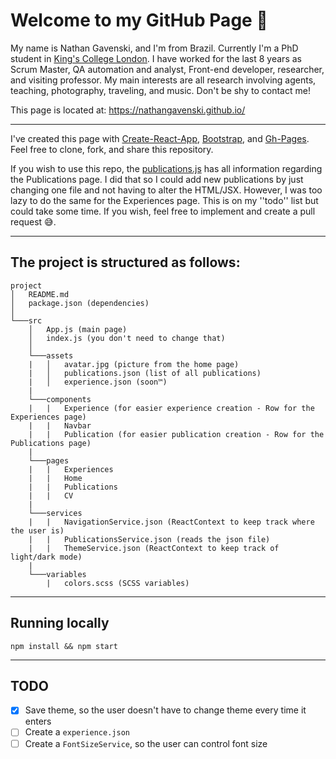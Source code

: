 # Welcome to my GitHub Page 👋

My name is Nathan Gavenski, and I'm from Brazil. Currently I'm a PhD student in [King's College London](https://www.kcl.ac.uk/). I have worked for the last 8 years as Scrum Master, QA automation and analyst, Front-end developer, researcher, and visiting professor. My main interests are all research involving agents, teaching, photography, traveling, and music. Don't be shy to contact me!

This page is located at: https://nathangavenski.github.io/

---

I've created this page with [Create-React-App](https://create-react-app.dev/), [Bootstrap](https://getbootstrap.com/), and [Gh-Pages](https://github.com/tschaub/gh-pages). Feel free to clone, fork, and share this repository.

If you wish to use this repo, the [publications.js](https://github.com/NathanGavenski/NathanGavenski.github.io/blob/master/src/assets/publications.json) has all information regarding the Publications page. I did that so I could add new publications by just changing one file and not having to alter the HTML/JSX. However, I was too lazy to do the same for the Experiences page. This is on my ''todo'' list but could take some time. If you wish, feel free to implement and create a pull request 😅.

---

## The project is structured as follows:

```
project
│   README.md
│   package.json (dependencies)    
│
└───src
    │   App.js (main page)
    │   index.js (you don't need to change that)
    │
    └───assets
    |   │   avatar.jpg (picture from the home page)
    |   │   publications.json (list of all publications)
    |   │   experience.json (soon™)
    |
    └───components
    |   |   Experience (for easier experience creation - Row for the Experiences page)
    |   |   Navbar
    |   |   Publication (for easier publication creation - Row for the Publications page)
    |
    └───pages
    |   |   Experiences
    |   |   Home
    |   |   Publications
    |   |   CV
    |
    └───services
    |   |   NavigationService.json (ReactContext to keep track where the user is)
    |   |   PublicationsService.json (reads the json file)
    |   |   ThemeService.json (ReactContext to keep track of light/dark mode)
    |
    └───variables
        |   colors.scss (SCSS variables)

```

---

## Running locally

```
npm install && npm start
```

---

## TODO

- [X] Save theme, so the user doesn't have to change theme every time it enters
- [ ] Create a `experience.json`
- [ ] Create a `FontSizeService`, so the user can control font size

